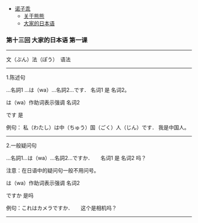 - [诺子乖](Yi.md)
  - [关于熊熊](bear.md)
  - [大家的日本语](japanese.md)

### 第十三回 大家的日本语 第一课

-----------------------------------------------

文（ぶん）法（ぽう）　语法

----------------------------------------------------------

1.陈述句

...名詞1 ...は（wa）...名詞2...です．   名词1 是 名词2。

は（wa）作助词表示强调 名词2

です 是

例句： 私（わたし）は中（ちゅう）国（ごく）人（じん）です．  我是中国人。

----------------------------------------------------------

2.一般疑问句

...名詞1...は（wa）...名詞2...ですか．　　名词1 是 名词2 吗？

注意：在日语中的疑问句一般不用问号。

は（wa）作助词表示强调 名词2

ですか 是吗

例句：これはカメラですか．　　这个是相机吗？

----------------------------------------------------------


